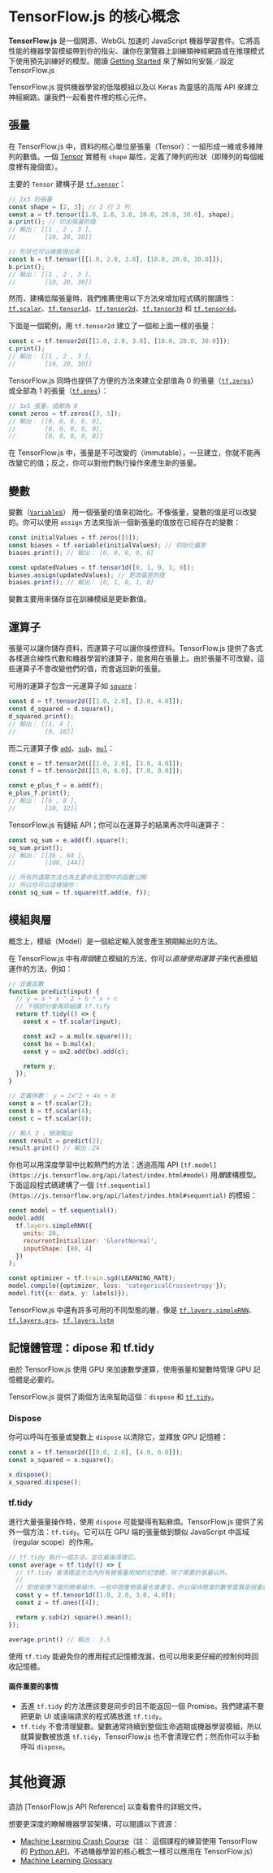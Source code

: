 # TensorFlow.js 的核心概念

**TensorFlow.js** 是一個開源、WebGL 加速的 JavaScript 機器學習套件。它將高性能的機器學習模組帶到你的指尖、讓你在瀏覽器上訓練類神經網路或在推理模式下使用預先訓練好的模型。閱讀 [Getting Started](#) 來了解如何安裝／設定 TensorFlow.js

TensorFlow.js 提供機器學習的低階模組以及以 Keras 為靈感的高階 API 來建立神經網路。讓我們一起看套件裡的核心元件。

## 張量

在 TensorFlow.js 中，資料的核心單位是張量（Tensor）：一組形成一維或多維陣列的數值。一個 [Tensor](https://js.tensorflow.org/api/latest/index.html#class:Tensor) 實體有 `shape` 屬性，定義了陣列的形狀（即陣列的每個維度裡有幾個值）。

主要的 `Tensor` 建構子是 [`tf.sensor`](https://js.tensorflow.org/api/latest/index.html#tensor)：

```javascript
// 2x3 的張量
const shape = [2, 3]; // 2 行 3 列
const a = tf.tensor([1.0, 2.0, 3.0, 10.0, 20.0, 30.0], shape);
a.print(); // 印出張量的值
// 輸出： [[1 , 2 , 3 ],
//        [10, 20, 30]]

// 形狀也可以被推理出來：
const b = tf.tensor([[1.0, 2.0, 3.0], [10.0, 20.0, 30.0]]);
b.print();
// 輸出： [[1 , 2 , 3 ],
//        [10, 20, 30]]
```

然而，建構低階張量時，我們推薦使用以下方法來增加程式碼的閱讀性：[`tf.scalar`](https://js.tensorflow.org/api/latest/index.html#scalar)、[`tf.tensor1d`](https://js.tensorflow.org/api/latest/index.html#tensor1d)、[`tf.tensor2d`](https://js.tensorflow.org/api/latest/index.html#tensor2d)、[`tf.tensor3d`](https://js.tensorflow.org/api/latest/index.html#tensor3d) 和 [`tf.tensor4d`](https://js.tensorflow.org/api/latest/index.html#tensor4d)。

下面是一個範例，用 `tf.tensor2d` 建立了一個和上面一樣的張量：

```javascript
const c = tf.tensor2d([[1.0, 2.0, 3.0], [10.0, 20.0, 30.0]]);
c.print();
// 輸出： [[1 , 2 , 3 ],
//        [10, 20, 30]]
```

TensorFlow.js 同時也提供了方便的方法來建立全部值為 0 的張量（[`tf.zeros`](https://js.tensorflow.org/api/latest/index.html#zeros)）或全部為 1 的張量（[`tf.ones`](https://js.tensorflow.org/api/latest/index.html#ones)）：

```javascript
// 3x5 張量，值都為 0
const zeros = tf.zeros([3, 5]);
// 輸出： [[0, 0, 0, 0, 0],
//        [0, 0, 0, 0, 0],
//        [0, 0, 0, 0, 0]]
```

在 TensorFlow.js 中，張量是不可改變的（immutable），一旦建立，你就不能再改變它的值；反之，你可以對他們執行操作來產生新的張量。

## 變數

變數（[`Variable`s](https://js.tensorflow.org/api/latest/index.html#class:Variable)） 用一個張量的值來初始化。不像張量，變數的值是可以改變的。你可以使用 `assign` 方法來指派一個新張量的值放在已經存在的變數：

```javascript
const initialValues = tf.zeros([5]);
const biases = tf.variable(initialValues); // 初始化偏差
biases.print(); // 輸出： [0, 0, 0, 0, 0]

const updatedValues = tf.tensor1d([0, 1, 0, 1, 0]);
biases.assign(updatedValues); // 更改偏差的值
biases.print(); // 輸出： [0, 1, 0, 1, 0]
```

變數主要用來儲存並在訓練模組是更新數值。

## 運算子

張量可以讓你儲存資料，而運算子可以讓你操控資料。TensorFlow.js 提供了各式各樣適合線性代數和機器學習的運算子，能套用在張量上。由於張量不可改變，這些運算子不會改變他們的值，而會返回新的張量。

可用的運算子包含一元運算子如 [`square`](https://js.tensorflow.org/api/latest/index.html#square)：

```javascript
const d = tf.tensor2d([[1.0, 2.0], [3.0, 4.0]]);
const d_squared = d.square();
d_squared.print();
// 輸出： [[1, 4 ],
//        [9, 16]]
```

而二元運算子像 [`add`](https://js.tensorflow.org/api/latest/index.html#add)、[`sub`](https://js.tensorflow.org/api/latest/index.html#sub)、[`mul`](https://js.tensorflow.org/api/latest/index.html#mul)：

```javascript
const e = tf.tensor2d([[1.0, 2.0], [3.0, 4.0]]);
const f = tf.tensor2d([[5.0, 6.0], [7.0, 8.0]]);

const e_plus_f = e.add(f);
e_plus_f.print();
// 輸出： [[6 , 8 ],
//        [10, 12]]
```

TensorFlow.js 有鏈結 API；你可以在運算子的結果再次呼叫運算子：

```javascript
const sq_sum = e.add(f).square();
sq_sum.print();
// 輸出： [[36 , 64 ],
//        [100, 144]]

// 所有的運算方法也為主要命名空間中的函數公開
// 所以你可以這樣操作：
const sq_sum = tf.square(tf.add(e, f));
```

## 模組與層

概念上，模組（Model）是一個給定輸入就會產生預期輸出的方法。

在 TensorFlow.js 中有*兩個*建立模組的方法，你可以*直接使用運算子*來代表模組運作的方法，例如：

```javascript
// 定義函數
function predict(input) {
  // y = a * x ^ 2 + b * x + c
  // 下個部分會再詳細講 tf.tify
  return tf.tidy(() => {
    const x = tf.scalar(input);

    const ax2 = a.mul(x.square());
    const bx = b.mul(x);
    const y = ax2.add(bx).add(c);

    return y;
  });
}

// 定義係數： y = 2x^2 + 4x + 8
const a = tf.scalar(2);
const b = tf.scalar(4);
const c = tf.scalar(8);

// 輸入 2 ，預測輸出
const result = predict(2);
result.print() // 輸出：24
```

你也可以用深度學習中比較熱門的方法：透過高階 API `[tf.model](https://js.tensorflow.org/api/latest/index.html#model)` 用*層*建構模型。下面這段程式碼建構了一個 `[tf.sequential](https://js.tensorflow.org/api/latest/index.html#sequential)` 的模組：

```javascript
const model = tf.sequential();
model.add(
  tf.layers.simpleRNN({
    units: 20,
    recurrentInitializer: 'GlorotNormal',
    inputShape: [80, 4]
  })
);

const optimizer = tf.train.sgd(LEARNING_RATE);
model.compile({optimizer, loss: 'categoricalCrossentropy'});
model.fit({x: data, y: labels)});
```

TensorFlow.js 中還有許多可用的不同型態的層，像是 [`tf.layers.simpleRNN`](https://js.tensorflow.org/api/latest/index.html#layers.simpleRNN)、[`tf.layers.gru`](https://js.tensorflow.org/api/latest/index.html#layers.gru)、[`tf.layers.lstm`](https://js.tensorflow.org/api/latest/index.html#layers.lstm)

## 記憶體管理：dipose 和 tf.tidy

由於 TensorFlow.js 使用 GPU 來加速數學運算，使用張量和變數時管理 GPU 記憶體是必要的。

TensorFlow.js 提供了兩個方法來幫助這個：`dispose` 和 [`tf.tidy`](https://js.tensorflow.org/api/latest/index.html#tidy)。

### Dispose

你可以呼叫在張量或變數上 `dispose` 以清除它，並釋放 GPU 記憶體：

```javascript
const x = tf.tensor2d([[0.0, 2.0], [4.0, 6.0]]);
const x_squared = x.square();

x.dispose();
x_squared.dispose();
```

### tf.tidy

進行大量張量操作時，使用 `dispose` 可能變得有點麻煩。TensorFlow.js 提供了另外一個方法：`tf.tidy`。它可以在 GPU 端的張量做到類似 JavaScript 中區域（regular scope）的作用。

```javascript
// tf.tidy 執行一個方法，並在最後清理它。
const average = tf.tidy(() => {
  // tf.tidy 會清理這方法內所有被張量用掉的記憶體，除了需要的張量以外。
  //
  // 即使是像下面的簡單操作，一些中間產物張量也會產生。所以保持簡潔的數學雲算是很重要的。
  const y = tf.tensor1d([1.0, 2.0, 3.0, 4.0]);
  const z = tf.ones([4]);

  return y.sub(z).square().mean();
});

average.print() // 輸出： 3.5
```

使用 `tf.tidy` 能避免你的應用程式記憶體洩漏，也可以用來更仔細的控制何時回收記憶體。

#### 兩件重要的事情

- 丟進 `tf.tidy` 的方法應該要是同步的且不能返回一個 Promise。我們建議不要把更新 UI 或遠端請求的程式碼放進 `tf.tidy`。
- `tf.tidy` 不會清理變數。變數通常持續到整個生命週期或機器學習模組，所以就算變數被放進 `tf.tidy`，TensorFlow.js 也不會清理它們；然而你可以手動呼叫 `dispose`。

# 其他資源

造訪 [TensorFlow.js API Reference] 以查看套件的詳細文件。

想要更深度的瞭解機器學習架構，可以閱讀以下資源：
- [Machine Learning Crash Course](https://developers.google.com/machine-learning/crash-course)（註： 這個課程的練習使用 TensorFlow 的 [Python API](https://www.tensorflow.org/api_docs/python/)，不過機器學習的核心概念一樣可以應用在 TensorFlow.js）
- [Machine Learning Glossary](https://developers.google.com/machine-learning/glossary)
